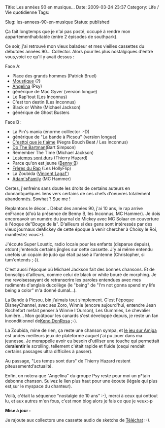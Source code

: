 Title: Les années 90 en musique...
Date: 2009-03-24 23:37
Category: Life / Vie quotidienne
Tags:

Slug: les-annees-90-en-musique
Status: published

Ça fait longtemps que je n'ai pas posté, occupé à rendre mon appartementhabitable (entre 2 épisodes de southpark).

Ce soir, j'ai retrouvé mon vieux baladeur et mes vieilles cassettes du débutdes années 90... Collector. Alors pour les plus nostalgiques d'entre vous,voici ce qu'il y avait dessus :

Face A:

-   Place des grands hommes (Patrick Bruel)
-   [Moustique](\%22http://www.thibault-asbl.be/parole.php?id=44&titre=Moustique\%22) (?)
-   [Angelina](\%22http://www.myspace.com/psyofficielmyspace\%22) (Psy)
-   générique de Mac Gyver (version longue)
-   Le Rap'tout (Les Inconnus)
-   C'est ton destin (Les Inconnus)
-   Black or White (Michael Jackson)
-   générique de Ghost Busters

Face B :

-   La Pin's mania (énorme colllector :-D)
-   générique de "La bande à Picsou" (version longue)
-   [C'esttoi que je t'aime](\%22http://www.youtube.com/watch?v=XPzARtdytR4\%22) (Negra Bouch Beat / Les Inconnus)
-   [Do The Bartman](\%22http://lyricskeeper.fr/fr/simpsons/do-the-bartman.html\%22)(Bart Simpson)
-   Remember The Time (Michael Jackson)
-   [Lestemps sont durs](\%22http://www.bide-et-musique.com/song/5411.html\%22) (Thierry Hazard)
-   Parce qu'on est jeune ([Benny B](\%22http://fr.wikipedia.org/wiki/Benny_B\%22))
-   [Frères du Rap](\%22http://www.bide-et-musique.com/song/3424.html\%22) (Les HollyFlip)
-   La Zoubida ([Vincent Lagaf'](\%22http://fr.wikipedia.org/wiki/Vincent_Lagaf\%22))
-   [Adam'sFamily](\%22http://www.youtube.com/watch?v=BWJiPUWoB4k\%22) (MC Hammer)

Certes, j'enfreins sans doute les droits de certains auteurs en donnantquelques liens vers certains de ces chefs d'oeuvres totalement abandonnés. Sowhat ? Sue me ! 

Replantons le décor... Début des années 90, j'ai 10 ans, le rap arrive enFrance (d'où la présence de Benny B, les Inconnus, MC Hammer). Je dois encoreavoir un numéro du journal de Mickey avec MC Solaar en couverture à l'éoque de"Bouge de là". D'ailleurs si des gens sont intéressés par des vieux journaux deMickey de cette époque à venir chercher à Choisy le Roi, manifestez vous:-).

J'écoute Super Loustic, radio locale pour les enfants (disparue depuis), etdont j'entends certains jingles sur cette cassette. J'y ai même entendu unefois un copain de judo qui était passé à l'antenne (Christopher, si tum'entends ;-)).

C'est aussi l'époque où Michael Jackson fait des bonnes chansons. Et de bonsclips d'ailleurs, comme celui de black or white bouré de morphing. Je me revoisessayant de retranscrire les paroles entendues avec mes rudiments d'anglais ducollège (le "being" de "I'm not gonna spend my life being a color" m'a donné dumal...).

La Bande à Picsou, bin j'aimais tout simplement. C'est l'époque DisneyChannel, avec ses Zoro, Winnie (encore aujourd'hui, entendre Jean Rochefort mefait penser à Winnie l'Ourson), Les Gummies, Le chevalier lumière... Mon goûtpour les canards s'est développé depuis, je reste un fan inconditionnel de[Keno DonRosa](\%22http://fr.wikipedia.org/wiki/Keno_Don_Rosa\%22) ;-).

La Zoubida, mine de rien, ça reste une chanson sympa, et [le jeu sur Amiga](\%22http://www.emunova.net/veda/test/1120.htm\%22) est undes meilleurs jeux de plateforme auquel j'ai pu jouer dans ma jeunesse. Je merappelle avoir eu besoin d'utiliser une touche qui permettait de**ralentir** le scrolling, tellement c'était rapide et fluide (cequi rendait certains passages ultra difficiles à passer).

Au passage, "Les temps sont durs" de Thierry Hazard restent piteusementd'actualité.

Enfin, on notera que "Angelina" du groupe Psy reste pour moi un p\*tain debonne chanson. Suivez le lien plus haut pour une écoute (légale qui plus est,sur le myspace du chanteur).

Voilà, c'était la séquence "nostalgie de 10 ans" :-), merci à ceux qui onttout lu, et aux autres m'en fous, c'est mon blog alors je fais ce que je veux:-p

**Mise à jour :**

Je rajoute aux collectors une cassette audio de sketchs de [Téléchat](\%22http://fr.wikipedia.org/wiki/T%C3%A9l%C3%A9chat\%22) :-).
